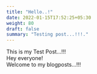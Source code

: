 ```yaml
---
title: "Hello..!"
date: 2022-01-15T17:52:25+05:30
weight: 80
draft: false
summary: "Testing post...!!!."
---
```


This is my Test Post...!!!  
Hey everyone!  
Welcome to my blogposts...!!!
